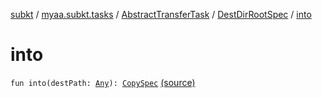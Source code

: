 [subkt](../../../index.md) / [myaa.subkt.tasks](../../index.md) / [AbstractTransferTask](../index.md) / [DestDirRootSpec](index.md) / [into](./into.md)

# into

`fun into(destPath: `[`Any`](https://kotlinlang.org/api/latest/jvm/stdlib/kotlin/-any/index.html)`): `[`CopySpec`](https://docs.gradle.org/current/javadoc/org/gradle/api/file/CopySpec.html) [(source)](https://github.com/Myaamori/SubKt/blob/0.1.19/src/main/kotlin/myaa/subkt/tasks/tasks.kt#L1693)